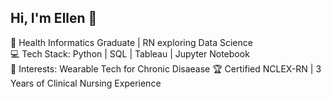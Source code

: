 ## Hi, I'm Ellen 👋

🌟 Health Informatics Graduate | RN exploring Data Science  
💻 Tech Stack: Python | SQL | Tableau | Jupyter Notebook  
🎯 Interests: Wearable Tech for Chronic Disaease
🏆 Certified NCLEX-RN | 3 Years of Clinical Nursing Experience
